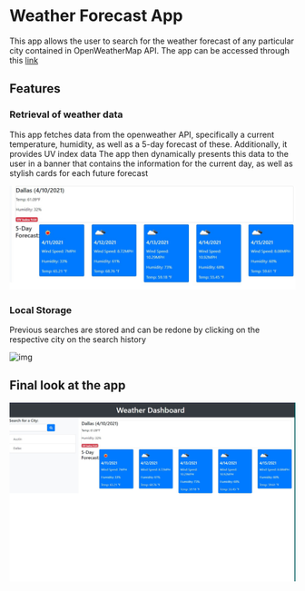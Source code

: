 # Weather Forecast App

This app allows the user to search for the weather forecast of any particular city contained in OpenWeatherMap API. The app can be accessed through this [link](https://smg061.github.io/weatherforecast/)


## Features


### Retrieval of weather data

This app fetches data from the openweather API, specifically a current temperature, humidity, as well as a 5-day forecast of these. Additionally, it provides UV index data
The app then dynamically presents this data to the user in a banner that contains the information for the current day, as well as stylish cards for each future forecast

![img](https://github.com/smg061/weatherforecast/blob/main/img/2021-04-10%2022_03_14-Weather%20Dashboard%20-%20Brave.jpg?raw=true)

### Local Storage

Previous searches are stored and can be redone by clicking on the respective city on the search history

![img](https://github.com/smg061/weatherforecast/blob/main/img/2021-04-10%2021_57_46-Weather%20Dashboard%20%E2%80%94%20Mozilla%20Firefox.jpg?raw=true)


## Final look at the app

![img](https://github.com/smg061/weatherforecast/blob/main/img/2021-04-10%2022_10_13-Weather%20Dashboard%20-%20Brave.jpg?raw=true)
